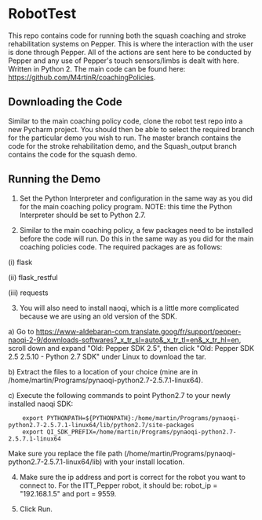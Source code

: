 # RobotTest
This repo contains code for running both the squash coaching and stroke rehabilitation systems on Pepper. This is where the interaction with the user is done through Pepper. All of the actions are sent here to be conducted by Pepper and any use of Pepper's touch sensors/limbs is dealt with here. Written in Python 2. The main code can be found here: https://github.com/M4rtinR/coachingPolicies.

## Downloading the Code
Similar to the main coaching policy code, clone the robot test repo into a new Pycharm project. You should then be able to select the required branch for the particular demo you wish to run. The master branch contains the code for the stroke rehabilitation demo, and the Squash_output branch contains the code for the squash demo.

## Running the Demo
  1. Set the Python Interpreter and configuration in the same way as you did for the main coaching policy program. NOTE: this time the Python Interpreter should be set to Python 2.7.
  
  2. Similar to the main coaching policy, a few packages need to be installed before the code will run. Do this in the same way as you did for the main coaching policies code. The required packages are as follows:
  
   (i) flask
    
   (ii) flask_restful
   
   (iii) requests
    
  3. You will also need to install naoqi, which is a little more complicated because we are using an old version of the SDK. 
  
   a) Go to https://www-aldebaran-com.translate.goog/fr/support/pepper-naoqi-2-9/downloads-softwares?_x_tr_sl=auto&_x_tr_tl=en&_x_tr_hl=en, scroll down and expand "Old: Pepper SDK 2.5", then click "Old: Pepper SDK 2.5 2.5.10 - Python 2.7 SDK" under Linux to download the tar.
    
   b) Extract the files to a location of your choice (mine are in /home/martin/Programs/pynaoqi-python2.7-2.5.7.1-linux64).
    
   c) Execute the following commands to point Python2.7 to your newly installed naoqi SDK:
    
        export PYTHONPATH=${PYTHONPATH}:/home/martin/Programs/pynaoqi-python2.7-2.5.7.1-linux64/lib/python2.7/site-packages
        export QI_SDK_PREFIX=/home/martin/Programs/pynaoqi-python2.7-2.5.7.1-linux64

   Make sure you replace the file path (/home/martin/Programs/pynaoqi-python2.7-2.5.7.1-linux64/lib) with your install location.
   
  4. Make sure the ip address and port is correct for the robot you want to connect to. For the ITT_Pepper robot, it should be: robot_ip = "192.168.1.5" and port = 9559.
  
  5. Click Run.
